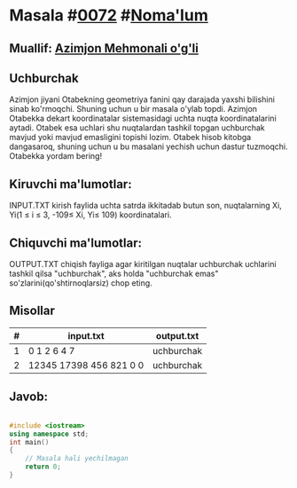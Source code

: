 
<h1>Masala #<a href="https://robocontest.uz/tasks/0072">0072</a> #<a href="https://robocontest.uz/tasks?category=1">Noma'lum</a></h1>
<h2> Muallif: <a href="https://robocontest.uz/profile/azimjon">Azimjon Mehmonali o'g'li</a></h2>
<h2>Uchburchak</h2>
<p>Azimjon jiyani Otabekning geometriya fanini qay darajada yaxshi bilishini sinab ko'rmoqchi. Shuning uchun u bir masala o'ylab topdi. Azimjon Otabekka dekart koordinatalar sistemasidagi uchta nuqta koordinatalarini aytadi. Otabek esa uchlari shu nuqtalardan tashkil topgan uchburchak mavjud yoki mavjud emasligini topishi lozim. Otabek hisob kitobga dangasaroq, shuning uchun u bu masalani yechish uchun dastur tuzmoqchi. Otabekka yordam bering!</p>
<h2>Kiruvchi ma'lumotlar:</h2>
<p>INPUT.TXT kirish faylida uchta satrda ikkitadab butun son, nuqtalarning Xi, Yi(1 ≤ i ≤ 3, -109≤ Xi, Yi≤ 109) koordinatalari.</p>
<h2>Chiquvchi ma'lumotlar:</h2>
<p>OUTPUT.TXT chiqish fayliga agar kiritilgan nuqtalar uchburchak uchlarini tashkil qilsa "uchburchak", aks holda "uchburchak emas" so'zlarini(qo'shtirnoqlarsiz) chop eting.</p>
<h2>Misollar</h2>
<table>
    <thead>
        <tr>
            <th>#</th>
            <th>input.txt</th>
            <th>output.txt</th>
        </tr>
    </thead>
    <tbody>
            <tr>
                <td>1</td>
                <td>0 1
2 6
4 7</td>
                <td>uchburchak</td>
            </tr>
            <tr>
                <td>2</td>
                <td>12345 17398
456 821
0 0</td>
                <td>uchburchak</td>
            </tr>
    </tbody>
    </table>
    
<h2>Javob:</h2>

######
```cpp
#include <iostream>
using namespace std;
int main()
{
    // Masala hali yechilmagan
    return 0;
}
```
